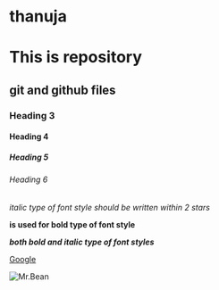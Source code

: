 # thanuja 

# This is repository
## git and github files
### Heading 3
#### Heading 4
##### Heading 5
###### Heading 6 

*italic type of font style should be  written within 2 stars*

**is used for bold type of font style**

***both bold and italic type of font styles*** 

[Google](https://www.google.com/) 

![Mr.Bean](https://wallpaperaccess.com/full/2076345.png)
